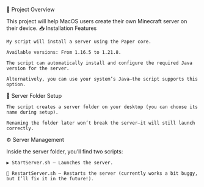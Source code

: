 🚀 Project Overview

This project will help MacOS users create their own Minecraft server on their device.
📥 Installation Features

    My script will install a server using the Paper core.

    Available versions: From 1.16.5 to 1.21.8.

    The script can automatically install and configure the required Java version for the server.

    Alternatively, you can use your system’s Java—the script supports this option.

📂 Server Folder Setup

    The script creates a server folder on your desktop (you can choose its name during setup).

    Renaming the folder later won’t break the server—it will still launch correctly.

⚙️ Server Management

Inside the server folder, you’ll find two scripts:

    ▶️ StartServer.sh – Launches the server.

    🔄 RestartServer.sh – Restarts the server (currently works a bit buggy, but I’ll fix it in the future!).
